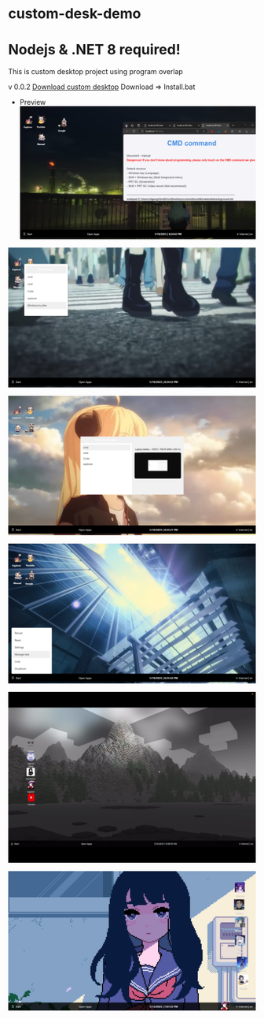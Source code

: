 # custom-desk-demo
# Nodejs & .NET 8 required!
This is custom desktop project using program overlap

v 0.0.2
[Download custom desktop](https://drive.google.com/file/d/1a-pf1qHMB6ngFxjQqfsOZMg8EGibv1c5/view?usp=sharing)
Download => Install.bat


- Preview
![1](https://raw.githubusercontent.com/ArtoriasphereOrg/custom-desk-demo/refs/heads/main/desktop_screenshot_2025-01-19_20-24-43.png)

![2](https://github.com/ArtoriasphereOrg/custom-desk-demo/blob/main/desktop_screenshot_2025-01-19_20-24-53.png?raw=true)

![3](https://raw.githubusercontent.com/ArtoriasphereOrg/custom-desk-demo/refs/heads/main/desktop_screenshot_2025-01-19_20-25-21.png)

![4](https://raw.githubusercontent.com/ArtoriasphereOrg/custom-desk-demo/refs/heads/main/desktop_screenshot_2025-01-19_20-25-43.png)

![5](https://raw.githubusercontent.com/ArtoriasphereOrg/custom-desk-demo/refs/heads/main/IMG_0150.png)

![6](https://raw.githubusercontent.com/ArtoriasphereOrg/custom-desk-demo/refs/heads/main/desktop_screenshot_2025-01-13_19-07-35.png)
